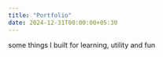 ```yaml
---
title: "Portfolio"
date: 2024-12-31T00:00:00+05:30
---
```


some things I built for learning, utility and fun
